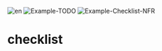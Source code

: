 ![en](https://img.shields.io/badge/en-17%25%207%2F41-red) 
![Example-TODO](https://img.shields.io/badge/Example--TODO-75%25%206%2F8-green) 
![Example-Checklist-NFR](https://img.shields.io/badge/Example--Checklist--NFR-12%25%205%2F40-red) 
# checklist